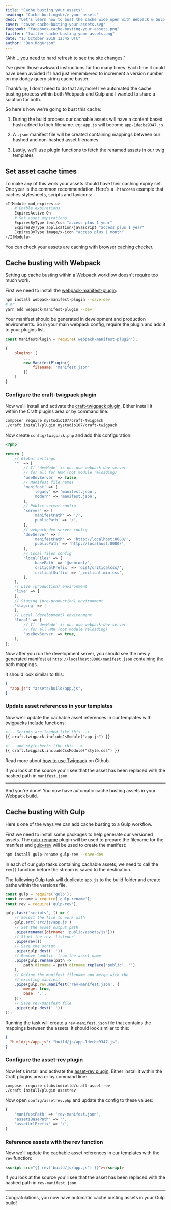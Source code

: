```yaml
---
title: "Cache busting your assets"
heading: "Cache busting<br/> your assets"
desc: "Let's learn how to bust the cache wide open with Webpack & Gulp."
cover: "cover-cache-busting-your-assets.svg"
facebook: "facebook-cache-busting-your-assets.png"
twitter: "twitter-cache-busting-your-assets.png"
date: "13 October 2018 12:45 UTC"
author: "Ben Rogerson"
---
```


<div class="intro">"Ahh&hellip; you need to hard refresh to see the&nbsp;site&nbsp;changes."</div>

I've given those awkward instructions far too many times. Each time it could have been avoided if I had just remembered to increment a version number on my dodgy query string cache buster.

Thankfully, I don't need to do that anymore! I've automated the cache busting process within both Webpack and Gulp and I wanted to share a solution for both.

So here's how we're going to bust this cache:

1. During the build process our cachable assets will have a content based hash added to their filename. eg: `app.js` will become `app-1decbe9347.js`

2. A `.json` manifest file will be created containing mappings between our hashed and non-hashed asset filenames

3. Lastly, we'll use plugin functions to fetch the renamed assets in our twig templates


## Set asset cache times

To make any of this work your assets should have their caching expiry set. One year is the common recommendation. Here's a `.htaccess` example that caches stylesheets, scripts and favicons:

```bash
<IfModule mod_expires.c>
    # Enable expirations
    ExpiresActive On
    # Set asset expirations
    ExpiresByType text/css "access plus 1 year"
    ExpiresByType application/javascript "access plus 1 year"
    ExpiresByType image/x-icon "access plus 1 month"
</IfModule>
```

You can check your assets are caching with [browser caching checker](https://www.giftofspeed.com/cache-checker/).


## Cache busting with Webpack

Setting up cache busting within a Webpack workflow doesn't require too much work.

First we need to install the [webpack-manifest-plugin](https://github.com/danethurber/webpack-manifest-plugin):

```bash
npm install webpack-manifest-plugin --save-dev
# or
yarn add webpack-manifest-plugin --dev
```

Your manifest should be generated in development and production environments. So in your main webpack config, require the plugin and add it to your plugins list.

```js
const ManifestPlugin = require('webpack-manifest-plugin');

{
    plugins: [
        ...
        new ManifestPlugin({
            filename: 'manifest.json'
        })
    ]
}
```

### Configure the craft-twigpack plugin

Now we'll install and activate the [craft-twigpack plugin](https://github.com/nystudio107/craft-twigpack). Either install it within the Craft plugins area or by command line:

```bash
composer require nystudio107/craft-twigpack
./craft install/plugin nystudio107/craft-twigpack
```

Now create `config/twigpack.php` and add this configuration:

```php
<?php

return [
    // Global settings
    '*' => [
        // If `devMode` is on, use webpack-dev-server
        // for all for HMR (hot module reloading)
        'useDevServer' => false,
        // Manifest file names
        'manifest' => [
            'legacy' => 'manifest.json',
            'modern' => 'manifest.json',
        ],
        // Public server config
        'server' => [
            'manifestPath' => '/',
            'publicPath' => '/',
        ],
        // webpack-dev-server config
        'devServer' => [
            'manifestPath' => 'http://localhost:8080/',
            'publicPath' => 'http://localhost:8080/',
        ],
        // Local files config
        'localFiles' => [
            'basePath' => '@webroot/',
            'criticalPrefix' => 'dist/criticalcss/',
            'criticalSuffix' => '_critical.min.css',
        ],
    ],
    // Live (production) environment
    'live' => [
    ],
    // Staging (pre-production) environment
    'staging' => [
    ],
    // Local (development) environment
    'local' => [
        // If `devMode` is on, use webpack-dev-server
        // for all HMR (hot module reloading)
        'useDevServer' => true,
    ],
];
```

Now after you run the development server, you should see the newly generated manifest at `http://localhost:8080/manifest.json` containing the path mappings.

It should look similar to this:

```json
{
  "app.js": "assets/build/app.js",
}
```

### Update asset references in your templates

Now we'll update the cachable asset references in our templates with twigpacks include functions:

```html
<!-- Scripts are loaded like this -->
{{ craft.twigpack.includeJsModule("app.js") }}

<!-- and stylesheets like this -->
{{ craft.twigpack.includeCssModule("style.css") }}
```
Read more about [how to use Twigpack](https://github.com/nystudio107/craft-twigpack#using-twigpack) on Github.

If you look at the source you'll see that the asset has been replaced with the hashed path in `manifest.json`.

<hr>

And you're done! You now have automatic cache busting assets in your Webpack build.


## Cache busting with Gulp

Here's one of the ways we can add cache busting to a Gulp workflow.

First we need to install some packages to help generate our versioned assets. The [gulp-rename](https://github.com/hparra/gulp-rename) plugin will be used to prepare the filename for the manifest and [gulp-rev](https://github.com/sindresorhus/gulp-rev) will be used to create the manifest:

```bash
npm install gulp-rename gulp-rev --save-dev
```

In each of our gulp tasks containing cachable assets, we need to call the `rev()` function before the stream is saved to the destination.

The following Gulp task will duplicate `app.js` to the build folder and create paths within the versions file.

```js
const gulp = require('gulp');
const rename = require('gulp-rename');
const rev = require('gulp-rev');

gulp.task('scripts', () => (
    // Select the file to work with
    gulp.src('src/js/app.js')
    // Set the asset output path
    .pipe(rename({dirname: 'public/assets/js'}))
    // Start the rev 'listener'
    .pipe(rev())
    // Save the script
    .pipe(gulp.dest('.'))
    // Remove 'public' from the asset name
    .pipe(gulp.rename(path =>
        path.dirname = path.dirname.replace('public', '')
    ),
    // Define the manifest filename and merge with the
    // existing manifest
    .pipe(gulp.rev.manifest('rev-manifest.json', {
        merge: true,
        base: '.',
    }))
    // Save rev-manifest file
    .pipe(gulp.dest('.'))
));
```

Running the task will create a `rev-manifest.json` file that contains the mappings between the assets. It should look similar to this:

```json
{
  "build/js/app.js": "build/js/app-1decbe9347.js",
}
```

### Configure the asset-rev plugin

Now let's install and activate the [asset-rev plugin](https://github.com/clubstudioltd/craft-asset-rev). Either install it within the Craft plugins area or by command line:

```bash
composer require clubstudioltd/craft-asset-rev
./craft install/plugin assetrev
```

Now open `config/assetrev.php` and update the config to these values:

```php
{
    'manifestPath' => 'rev-manifest.json',
    'assetsBasePath' => '',
    'assetUrlPrefix' => '/',
}
```

### Reference assets with the rev function

Now we'll update the cachable asset references in our templates with the `rev` function:

```html
<script src="{{ rev('build/js/app.js') }}"></script>
```

If you look at the source you'll see that the asset has been replaced with the hashed path in `rev-manifest.json`.

<hr>

Congratulations, you now have automatic cache busting assets in your Gulp build!